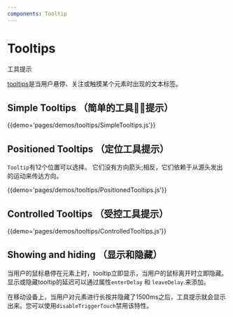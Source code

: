 ```yaml
---
components: Tooltip
---
```


# Tooltips

工具提示

[tooltips](https://material.io/guidelines/components/tooltips.html#)是当用户悬停、关注或触摸某个元素时出现的文本标签。

## Simple Tooltips （简单的工具提示）

{{demo='pages/demos/tooltips/SimpleTooltips.js'}}

## Positioned Tooltips （定位工具提示）

`Tooltip`有12个位置可以选择。
它们没有方向箭头;相反，它们依赖于从源头发出的运动来传达方向。

{{demo='pages/demos/tooltips/PositionedTooltips.js'}}

## Controlled Tooltips （受控工具提示）

{{demo='pages/demos/tooltips/ControlledTooltips.js'}}

## Showing and hiding （显示和隐藏）

当用户的鼠标悬停在元素上时，tooltip立即显示，当用户的鼠标离开时立即隐藏。显示或隐藏tooltip的延迟可以通过属性`enterDelay` 和 `leaveDelay`.来添加。

在移动设备上，当用户对元素进行长按并隐藏了1500ms之后，工具提示就会显示出来。您可以使用`disableTriggerTouch`禁用该特性。
